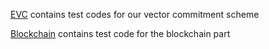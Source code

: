 [EVC](./EVC) contains test codes for our vector commitment scheme

[Blockchain](./Blockchain/) contains test code for the blockchain part